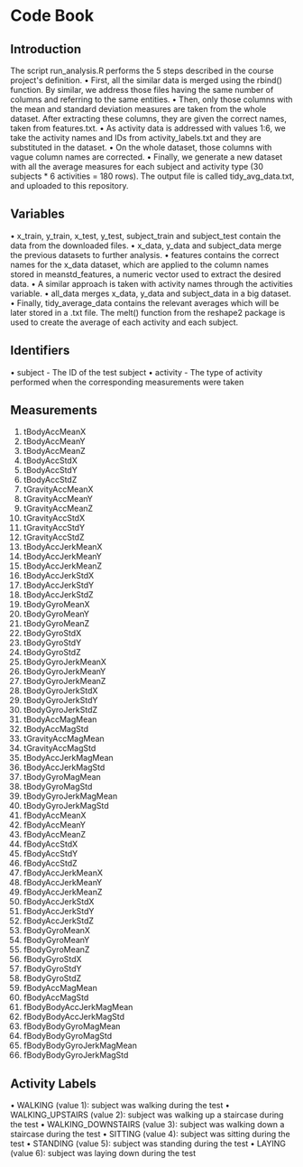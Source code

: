 # Code Book
## Introduction
The script run_analysis.R performs the 5 steps described in the course project's definition.
• First, all the similar data is merged using the rbind() function. By similar, we address those files having the same number 
  of columns and referring to the same entities.
•	Then, only those columns with the mean and standard deviation measures are taken from the whole dataset. After extracting these
  columns, they are given the correct names, taken from features.txt.
•	As activity data is addressed with values 1:6, we take the activity names and IDs from activity_labels.txt and they are substituted
  in the dataset.
•	On the whole dataset, those columns with vague column names are corrected.
•	Finally, we generate a new dataset with all the average measures for each subject and activity type (30 subjects * 6 activities =
  180 rows). The output file is called tidy_avg_data.txt, and uploaded to this repository.
  
## Variables
•	x_train, y_train, x_test, y_test, subject_train and subject_test contain the data from the downloaded files.
•	x_data, y_data and subject_data merge the previous datasets to further analysis.
•	features contains the correct names for the x_data dataset, which are applied to the column names stored in meanstd_features, a
  numeric vector used to extract the desired data.
•	A similar approach is taken with activity names through the activities variable.
•	all_data merges x_data, y_data and subject_data in a big dataset.
•	Finally, tidy_average_data contains the relevant averages which will be later stored in a .txt file. The melt() function from the
  reshape2 package is used to create the average of each activity and each subject.
  
## Identifiers
•	subject - The ID of the test subject
•	activity - The type of activity performed when the corresponding measurements were taken

## Measurements
1.	tBodyAccMeanX
2.	tBodyAccMeanY
3.	tBodyAccMeanZ
4.	tBodyAccStdX
5.	tBodyAccStdY
6.	tBodyAccStdZ
7.	tGravityAccMeanX
8.	tGravityAccMeanY
9.	tGravityAccMeanZ
10.	tGravityAccStdX
11.	tGravityAccStdY
12.	tGravityAccStdZ
13.	tBodyAccJerkMeanX
14.	tBodyAccJerkMeanY
15.	tBodyAccJerkMeanZ
16.	tBodyAccJerkStdX
17.	tBodyAccJerkStdY
18.	tBodyAccJerkStdZ
19.	tBodyGyroMeanX
20.	tBodyGyroMeanY
21.	tBodyGyroMeanZ
22.	tBodyGyroStdX
23.	tBodyGyroStdY
24.	tBodyGyroStdZ
25.	tBodyGyroJerkMeanX
26.	tBodyGyroJerkMeanY
27.	tBodyGyroJerkMeanZ
28.	tBodyGyroJerkStdX
29.	tBodyGyroJerkStdY
30.	tBodyGyroJerkStdZ
31.	tBodyAccMagMean
32.	tBodyAccMagStd
33.	tGravityAccMagMean
34.	tGravityAccMagStd
35.	tBodyAccJerkMagMean
36.	tBodyAccJerkMagStd
37.	tBodyGyroMagMean
38.	tBodyGyroMagStd
39.	tBodyGyroJerkMagMean
40.	tBodyGyroJerkMagStd
41.	fBodyAccMeanX
42.	fBodyAccMeanY
43.	fBodyAccMeanZ
44.	fBodyAccStdX
45.	fBodyAccStdY
46.	fBodyAccStdZ
47.	fBodyAccJerkMeanX
48.	fBodyAccJerkMeanY
49.	fBodyAccJerkMeanZ
50.	fBodyAccJerkStdX
51.	fBodyAccJerkStdY
52.	fBodyAccJerkStdZ
53.	fBodyGyroMeanX
54.	fBodyGyroMeanY
55.	fBodyGyroMeanZ
56.	fBodyGyroStdX
57.	fBodyGyroStdY
58.	fBodyGyroStdZ
59.	fBodyAccMagMean
60.	fBodyAccMagStd
61.	fBodyBodyAccJerkMagMean
62.	fBodyBodyAccJerkMagStd
63.	fBodyBodyGyroMagMean
64.	fBodyBodyGyroMagStd
65.	fBodyBodyGyroJerkMagMean
66.	fBodyBodyGyroJerkMagStd

## Activity Labels
•	WALKING (value 1): subject was walking during the test
•	WALKING_UPSTAIRS (value 2): subject was walking up a staircase during the test
•	WALKING_DOWNSTAIRS (value 3): subject was walking down a staircase during the test
•	SITTING (value 4): subject was sitting during the test
•	STANDING (value 5): subject was standing during the test
•	LAYING (value 6): subject was laying down during the test
